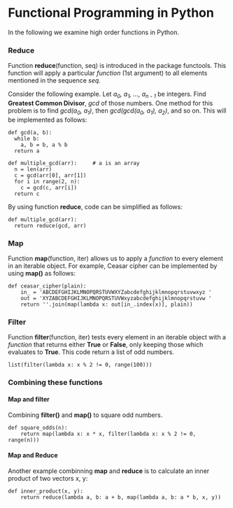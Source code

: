 # Functional Programming in Python

In the following we examine high order functions in Python.

### Reduce

Function **reduce**(function, seq) is introduced in the package functools. This function will apply a particular *function* (1st argument) to all elements mentioned in the sequence *seq*. 

Consider the following example. Let *a<sub>0</sub>, a<sub>1</sub>, ..., a<sub>n - 1</sub>* be integers. Find **Greatest Common Divisor**, *gcd* of those numbers. One method for this problem is to find *gcd(a<sub>0</sub>, a<sub>1</sub>)*, then *gcd(gcd(a<sub>0</sub>, a<sub>1</sub>), a<sub>2</sub>)*, and so on. This will be implemented as follows:


```
def gcd(a, b):
  while b:
    a, b = b, a % b
  return a

def multiple_gcd(arr):     # a is an array
  n = len(arr)
  c = gcd(arr[0], arr[1])
  for i in range(2, n):
    c = gcd(c, arr[i])
  return c
```

By using function **reduce**, code can be simplified as follows:

```
def multiple_gcd(arr):
  return reduce(gcd, arr) 
```

### Map
Function **map**(function, iter) allows us to apply a *function* to every element in an iterable object. For example, Ceasar cipher can be implemented by using **map()** as follows:

```
def ceasar_cipher(plain):
    in_ = 'ABCDEFGHIJKLMNOPQRSTUVWXYZabcdefghijklmnopqrstuvwxyz '
    out = 'XYZABCDEFGHIJKLMNOPQRSTUVWxyzabcdefghijklmnopqrstuvw '
    return ''.join(map(lambda x: out[in_.index(x)], plain))
```

### Filter

Function **filter**(function, iter) tests every element in an iterable object with a *function* that returns either **True** or **False**, only keeping those which evaluates to **True**. This code return a list of odd numbers.

```
list(filter(lambda x: x % 2 != 0, range(100)))
```



### Combining these functions

#### Map and filter
Combining **filter()** and **map()** to square odd numbers.

```
def square_odds(n):
    return map(lambda x: x * x, filter(lambda x: x % 2 != 0, range(n)))
```

#### Map and Reduce
Another example combinning **map** and **reduce** is to calculate an inner product of two vectors x, y:

```
def inner_product(x, y):
    return reduce(lambda a, b: a + b, map(lambda a, b: a * b, x, y))
```

